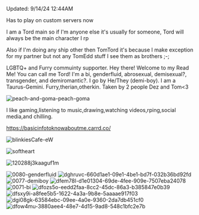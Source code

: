 Updated: 9/14/24 12:44AM

Has to play on custom servers now

I am a Tord main so if I'm anyone else it's usually for someone, Tord will always be the main character I rp

Also if I'm doing any ship other then TomTord it's because I make exception for my partner but not any TomEdd stuff I see them as brothers ;-;

LGBTQ+ and Furry commuinty supporter.
Hey there! Welcome to my Read Me!
You can call me Tord!
I'm a bi, genderfluid, abrosexual, demisexual?, transgender, and demiromantic?.
I go by He/They (demi-boy). I am a Taurus-Gemini.
Furry,therian,otherkin.
Taken by 2 people Dez and Tom<3

![peach-and-goma-peach-goma](https://github.com/LocallyUnknown/LocallyUnknown/assets/155686196/ed464177-3a36-4d92-8988-68aab130bbf3)

I like gaming,listening to music,drawing,watching videos,rping,social media,and chilling.

https://basicinfotoknowaboutme.carrd.co/

![blinkiesCafe-eW](https://github.com/LocallyUnknown/LocallyUnknown/assets/155686196/4a9b5b12-0b26-499e-aa1d-3784418447d1)

![softheart](https://github.com/LocallyUnknown/LocallyUnknown/assets/155686196/8a8f02f5-3c8f-4e09-8589-1c4e5c91c0d2) 

![120288j3kaaguf1m](https://github.com/LocallyUnknown/LocallyUnknown/assets/155686196/33bec524-75e2-4aed-85a6-2fc023d1655c)

![0080-genderfluid](https://github.com/LocallyUnknown/LocallyUnknown/assets/155686196/353479e8-1a6f-4595-80af-3f7a6400f247)
![dghruvc-660d1ae1-09e1-4be1-bd7f-032b36bd92fd](https://github.com/LocallyUnknown/LocallyUnknown/assets/155686196/34ea0bf4-afc7-4bda-a3d7-8aa0b381fbf9)
![0077-demiboy](https://github.com/LocallyUnknown/LocallyUnknown/assets/155686196/801f804b-9b71-454c-896c-75fa3def6c89)
![dfem78l-d1e01304-69de-4fee-909e-7507eba24078](https://github.com/LocallyUnknown/LocallyUnknown/assets/155686196/41fb214e-9831-4609-aec1-e30328b6578b)
![0071-bi](https://github.com/LocallyUnknown/LocallyUnknown/assets/155686196/b03edc07-97f6-4c6e-b904-b1bd7157ae4f)
![dfozs5o-eedd2faa-8cc2-45dc-86a3-b385847e0b39](https://github.com/LocallyUnknown/LocallyUnknown/assets/155686196/8811af3e-c57b-4921-92dc-6ae8e3cd9464)
![dfsxy9i-a8fee5b5-1622-4a3a-9b8e-5aaaae917f03](https://github.com/LocallyUnknown/LocallyUnknown/assets/155686196/8db03ab3-2c9d-47c1-b2a7-bf6293b5ef9e)
![dgi08gk-63584ebc-09ee-4a0e-9360-2da7db451cf0](https://github.com/LocallyUnknown/LocallyUnknown/assets/155686196/25efb969-ea18-4150-b58d-9b6ba082aa62)
![dfow4mu-3880aee4-48e7-4d15-9ad8-548c1bfc2e7b](https://github.com/LocallyUnknown/LocallyUnknown/assets/155686196/ce5ea704-1d89-41a1-a453-887e2d584268)
